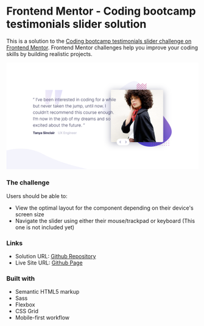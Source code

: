 # Frontend Mentor - Coding bootcamp testimonials slider solution

This is a solution to the [Coding bootcamp testimonials slider challenge on Frontend Mentor](https://www.frontendmentor.io/challenges/coding-bootcamp-testimonials-slider-4FNyLA8JL). Frontend Mentor challenges help you improve your coding skills by building realistic projects.

![Screenshot - Desktop](./design/screenshot%20-%20desktop.png)

### The challenge

Users should be able to:

- View the optimal layout for the component depending on their device's screen size
- Navigate the slider using either their mouse/trackpad or keyboard (This one is not included yet)

### Links

- Solution URL: [Github Repository](https://github.com/hesam-fattahi/coding-bootcamp-testimonials-slider-master)
- Live Site URL: [Github Page](https://hesam-fattahi.github.io/coding-bootcamp-testimonials-slider-master/)

### Built with

- Semantic HTML5 markup
- Sass
- Flexbox
- CSS Grid
- Mobile-first workflow
